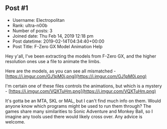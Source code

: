 ## Post #1
- Username: Electropolitan
- Rank: ultra-n00b
- Number of posts: 3
- Joined date: Thu Feb 14, 2019 12:18 pm
- Post datetime: 2019-02-14T04:34:40+00:00
- Post Title: F-Zero GX Model Animation Help

Hey y'all, I've been extracting the models from F-Zero GX, and the higher resolution ones use a file to animate the limbs.

Here are the models, as you can see all mismatched - [https://i.imgur.com/GJ1pM0j.png](https://i.imgur.com/GJ1pM0j.png)

I'm certain one of these files controls the animations, but which is a mystery - [https://i.imgur.com/VQXTuHm.png](https://i.imgur.com/VQXTuHm.png)

It's gotta be an MTA, SKL or MAL, but I can't find much info on them. Would anyone know which programs might be used to run them through? The games share many similarities to Sonic Adventure and Monkey Ball, so I imagine any tools used there would likely cross over. Any advice is welcome.
